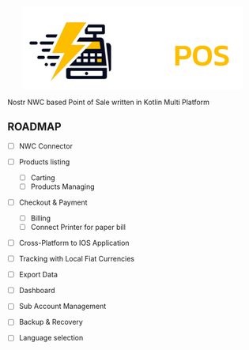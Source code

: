 <div align="center">

  <picture>
    <source media="(prefers-color-scheme: dark)" srcset="doc/ZapPOS_dark_Horizontal_v1.svg" width="445">
    <img alt="Fenrir-s logo" src="doc/ZapPOS_Horizontal_v1.svg" width="445">
  </picture>

</div>


Nostr NWC based Point of Sale written in Kotlin Multi Platform

## ROADMAP

- [ ] NWC Connector
- [ ] Products listing
  - [ ] Carting
  - [ ] Products Managing
- [ ] Checkout & Payment
  - [ ] Billing
  - [ ] Connect Printer for paper bill
- [ ] Cross-Platform to IOS Application
- [ ] Tracking with Local Fiat Currencies
- [ ] Export Data
- [ ] Dashboard
- [ ] Sub Account Management
- [ ] Backup & Recovery
- [ ] Language selection


